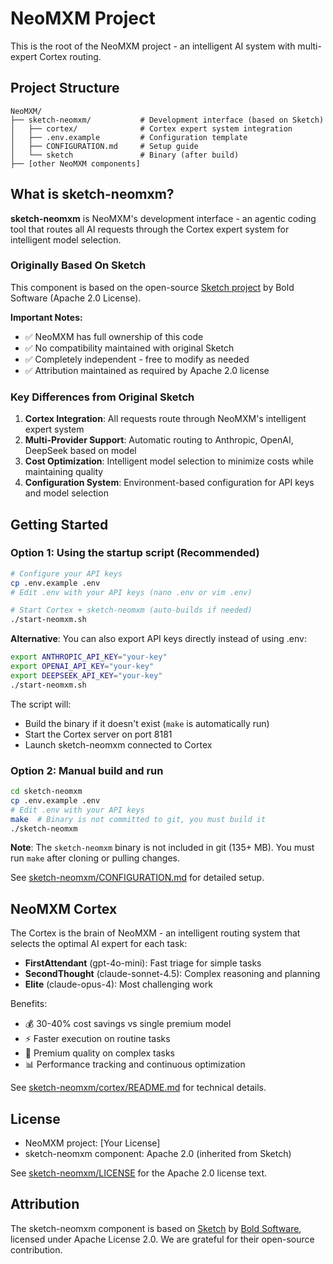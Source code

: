 # NeoMXM Project

This is the root of the NeoMXM project - an intelligent AI system with multi-expert Cortex routing.

## Project Structure

```
NeoMXM/
├── sketch-neomxm/           # Development interface (based on Sketch)
│   ├── cortex/              # Cortex expert system integration
│   ├── .env.example         # Configuration template
│   ├── CONFIGURATION.md     # Setup guide
│   └── sketch               # Binary (after build)
├── [other NeoMXM components]
```

## What is sketch-neomxm?

**sketch-neomxm** is NeoMXM's development interface - an agentic coding tool that routes all AI requests through the Cortex expert system for intelligent model selection.

### Originally Based On Sketch

This component is based on the open-source [Sketch project](https://github.com/boldsoftware/sketch) by Bold Software (Apache 2.0 License). 

**Important Notes:**
- ✅ NeoMXM has full ownership of this code
- ✅ No compatibility maintained with original Sketch
- ✅ Completely independent - free to modify as needed
- ✅ Attribution maintained as required by Apache 2.0 license

### Key Differences from Original Sketch

1. **Cortex Integration**: All requests route through NeoMXM's intelligent expert system
2. **Multi-Provider Support**: Automatic routing to Anthropic, OpenAI, DeepSeek based on model
3. **Cost Optimization**: Intelligent model selection to minimize costs while maintaining quality
4. **Configuration System**: Environment-based configuration for API keys and model selection

## Getting Started

### Option 1: Using the startup script (Recommended)

```bash
# Configure your API keys
cp .env.example .env
# Edit .env with your API keys (nano .env or vim .env)

# Start Cortex + sketch-neomxm (auto-builds if needed)
./start-neomxm.sh
```

**Alternative**: You can also export API keys directly instead of using .env:
```bash
export ANTHROPIC_API_KEY="your-key"
export OPENAI_API_KEY="your-key"
export DEEPSEEK_API_KEY="your-key"
./start-neomxm.sh
```

The script will:
- Build the binary if it doesn't exist (`make` is automatically run)
- Start the Cortex server on port 8181
- Launch sketch-neomxm connected to Cortex

### Option 2: Manual build and run

```bash
cd sketch-neomxm
cp .env.example .env
# Edit .env with your API keys
make  # Binary is not committed to git, you must build it
./sketch-neomxm
```

**Note**: The `sketch-neomxm` binary is not included in git (135+ MB). You must run `make` after cloning or pulling changes.

See [sketch-neomxm/CONFIGURATION.md](sketch-neomxm/CONFIGURATION.md) for detailed setup.

## NeoMXM Cortex

The Cortex is the brain of NeoMXM - an intelligent routing system that selects the optimal AI expert for each task:

- **FirstAttendant** (gpt-4o-mini): Fast triage for simple tasks
- **SecondThought** (claude-sonnet-4.5): Complex reasoning and planning
- **Elite** (claude-opus-4): Most challenging work

Benefits:
- 💰 30-40% cost savings vs single premium model
- ⚡ Faster execution on routine tasks
- 🎯 Premium quality on complex tasks
- 📊 Performance tracking and continuous optimization

See [sketch-neomxm/cortex/README.md](sketch-neomxm/cortex/README.md) for technical details.

## License

- NeoMXM project: [Your License]
- sketch-neomxm component: Apache 2.0 (inherited from Sketch)

See [sketch-neomxm/LICENSE](sketch-neomxm/LICENSE) for the Apache 2.0 license text.

## Attribution

The sketch-neomxm component is based on [Sketch](https://github.com/boldsoftware/sketch) by [Bold Software](https://github.com/boldsoftware), licensed under Apache License 2.0. We are grateful for their open-source contribution.
